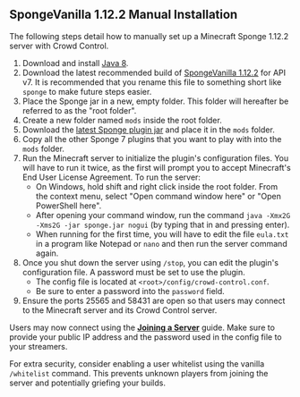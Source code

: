 ## SpongeVanilla 1.12.2 Manual Installation

The following steps detail how to manually set up a Minecraft Sponge 1.12.2 server
with Crowd Control.

1. Download and install [Java 8](https://adoptium.net/?variant=openjdk8&jvmVariant=hotspot).
2. Download the latest recommended build of
   [SpongeVanilla 1.12.2](https://www.spongepowered.org/downloads/spongevanilla?minecraft=1.12.2&offset=0)
   for API v7. It is recommended that you rename this file to something short like `sponge` to make
   future steps easier.
3. Place the Sponge jar in a new, empty folder. This folder will hereafter be referred to as the
   "root folder".
4. Create a new folder named `mods` inside the root folder.
5. Download
   the [latest Sponge plugin jar](https://github.com/qixils/minecraft-crowdcontrol/releases/latest)
   and place it in the `mods` folder.
6. Copy all the other Sponge 7 plugins that you want to play with into the `mods` folder.
7. Run the Minecraft server to initialize the plugin's configuration files. You will have to run it
   twice, as the first will prompt you to accept Minecraft's End User License Agreement.
   To run the server:
    - On Windows, hold shift and right click inside the root folder. From the context menu, select
      "Open command window here" or "Open PowerShell here".
    - After opening your command window, run the
      command `java -Xmx2G -Xms2G -jar sponge.jar nogui` (by typing that in and pressing enter).
    - When running for the first time, you will have to edit the file `eula.txt` in a program like
      Notepad or `nano` and then run the server command again.
8. Once you shut down the server using `/stop`, you can edit the plugin's configuration file. A
   password must be set to use the plugin.
    - The config file is located at `<root>/config/crowd-control.conf`.
    - Be sure to enter a password into the `password` field.
9. Ensure the ports 25565 and 58431 are open so that users may connect to the Minecraft server and
   its Crowd Control server.

Users may now connect using the [**Joining a Server**](sponge_7_joining_a_server.md) guide. Make
sure to provide your public IP address and the password used in the config file to your streamers.

For extra security, consider enabling a user whitelist using the vanilla `/whitelist` command. This
prevents unknown players from joining the server and potentially griefing your builds.